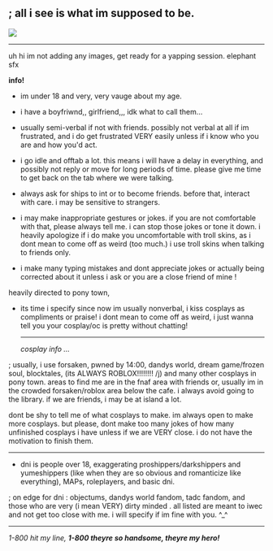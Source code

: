 ## ; all i see is what im supposed to be.

![](https://komarev.com/ghpvc/?username=rasiondetrehasarrived&color=blueviolet)

---

uh hi im not adding any images, get ready for a yapping session. elephant sfx

**info!** 
- im under 18 and very, very vauge about my age.

- i have a boyfriwnd,, girlfriend,,, idk what to call them...

- usually semi-verbal if not with friends. possibly not verbal at all if im frustrated, and i do get frustrated VERY easily unless if i know who you are and how you'd act.
  
- i go idle and offtab a lot. this means i will have a delay in everything, and possibly not reply or move for long periods of time. please give me time to get back on the tab where we were talking.
  
- always ask for ships to int or to become friends. before that, interact with care. i may be sensitive to strangers.

- i may make inappropriate gestures or jokes. if you are not comfortable with that, please always tell me. i can stop those jokes or tone it down. i heavily apologize if i do make you uncomfortable with troll skins, as i dont mean to come off as weird (too much.) i use troll skins when talking to friends only.

- i make many typing mistakes and dont appreciate jokes or actually being corrected about it unless i ask or you are a close friend of mine !

  
heavily directed to pony town,
- its time i specify since now im usually nonverbal, i kiss cosplays as compliments or praise! i dont mean to come off as weird, i just wanna tell you your cosplay/oc is pretty without chatting!

  ---

  *cosplay info …*

; usually, i use forsaken, pwned by 14:00, dandys world, dream game/frozen soul, blocktales, (its ALWAYS ROBLOX!!!!!!!! /j) and many other cosplays in pony town. areas to find me are in the fnaf area with friends or, usually im in the crowded forsaken/roblox area below the cafe. i always avoid going to the library. if we are friends, i may be at island a lot.

dont be shy to tell me of what cosplays to make. im always open to make more cosplays. but please, dont make too many jokes of how many unfinished cosplays i have unless if we are VERY close. i do not have the motivation to finish them.

---

  - dni is people over 18, exaggerating proshippers/darkshippers and yumeshippers (like when they are so obvious and romanticize like everything), MAPs, roleplayers, and basic dni.

; on edge for dni : objectums, dandys world fandom, tadc fandom, and those who are very (i mean VERY) dirty minded . all listed are meant to iwec and not get too close with me. i will specify if im fine with you. ^_^

---
*1-800 hit my line,*
***1-800 theyre so handsome, theyre my hero!***

